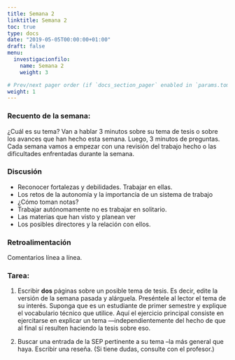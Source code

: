 ```yaml
---
title: Semana 2
linktitle: Semana 2 
toc: true
type: docs
date: "2019-05-05T00:00:00+01:00"
draft: false
menu:
  investigacionfilo:
    name: Semana 2
    weight: 3

# Prev/next pager order (if `docs_section_pager` enabled in `params.toml`)
weight: 1
---
```


### Recuento de la semana: 

¿Cuál es su tema? Van a hablar 3 minutos sobre su tema de tesis o sobre los avances que han hecho esta semana. Luego, 3 minutos de preguntas. Cada semana vamos a empezar con una revisión del trabajo hecho o las dificultades enfrentadas durante la semana.
  
### Discusión 
- Reconocer fortalezas y debilidades. Trabajar en ellas. 
- Los retos de la autonomía y la importancia de un sistema de trabajo
- ¿Cómo toman notas?
- Trabajar autónomamente no es trabajar en solitario.
- Las materias que han visto y planean ver
- Los posibles directores y la relación con ellos.
  
### Retroalimentación

Comentarios línea a línea. 
  
### Tarea: 
  
1. Escribir **dos** páginas sobre un posible tema de tesis. Es decir, edite la versión de la semana pasada y alárguela. Preséntele al lector el tema de su interés. Suponga que es un estudiante de primer semestre y explique el vocabulario técnico que utilice. Aquí el ejercicio principal consiste en ejercitarse en explicar un tema —independientemente del hecho de que al final sí resulten haciendo la tesis sobre eso.
    
1. Buscar una entrada de la SEP pertinente a su tema –la más general que haya.  Escribir una reseña. (Si tiene dudas, consulte con el profesor.)